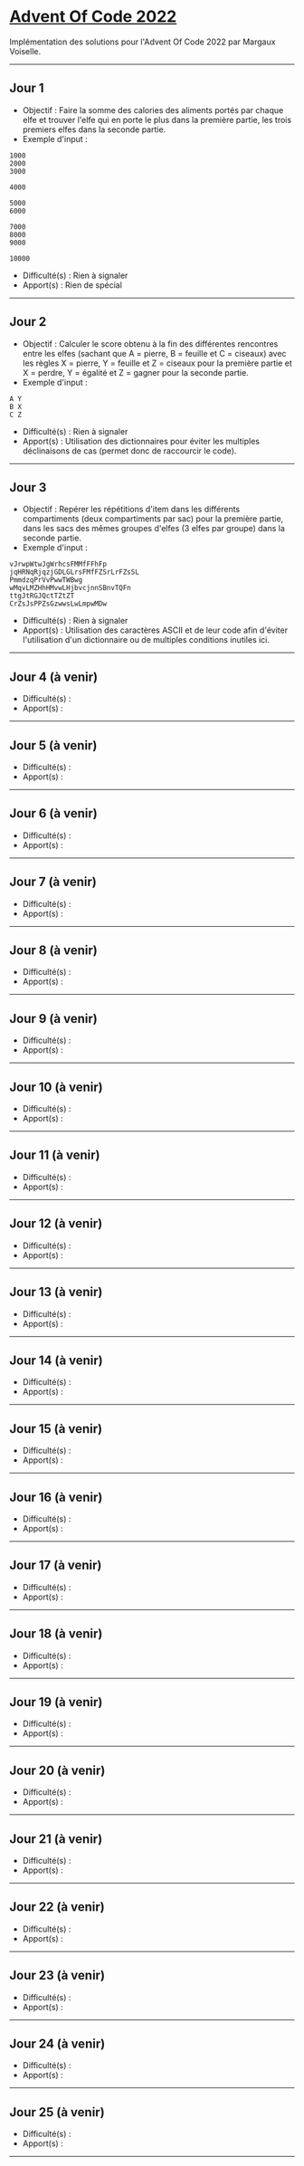 # [Advent Of Code 2022](https://adventofcode.com/2022/)

Implémentation des solutions pour l'Advent Of Code 2022 par Margaux Voiselle.

---

## Jour 1

- Objectif : Faire la somme des calories des aliments portés par chaque elfe et trouver l'elfe qui en porte le plus dans la première partie, les trois premiers elfes dans la seconde partie.
- Exemple d'input :

```text
1000
2000
3000

4000

5000
6000

7000
8000
9000

10000
```

- Difficulté(s) : Rien à signaler
- Apport(s) : Rien de spécial

---

## Jour 2

- Objectif : Calculer le score obtenu à la fin des différentes rencontres entre les elfes (sachant que A = pierre, B = feuille et C = ciseaux) avec les règles X = pierre, Y = feuille et Z = ciseaux pour la première partie et X = perdre, Y = égalité et Z = gagner pour la seconde partie.
- Exemple d'input :

```text
A Y
B X
C Z
```

- Difficulté(s) : Rien à signaler
- Apport(s) : Utilisation des dictionnaires pour éviter les multiples déclinaisons de cas (permet donc de raccourcir le code).

---

## Jour 3

- Objectif : Repérer les répétitions d'item dans les différents compartiments (deux compartiments par sac) pour la première partie, dans les sacs des mêmes groupes d'elfes (3 elfes par groupe) dans la seconde partie.
- Exemple d'input :

```text
vJrwpWtwJgWrhcsFMMfFFhFp
jqHRNqRjqzjGDLGLrsFMfFZSrLrFZsSL
PmmdzqPrVvPwwTWBwg
wMqvLMZHhHMvwLHjbvcjnnSBnvTQFn
ttgJtRGJQctTZtZT
CrZsJsPPZsGzwwsLwLmpwMDw
```

- Difficulté(s) : Rien à signaler
- Apport(s) : Utilisation des caractères ASCII et de leur code afin d'éviter l'utilisation d'un dictionnaire ou de multiples conditions inutiles ici.

---

## Jour 4 (à venir)

- Difficulté(s) :
- Apport(s) :

---

## Jour 5 (à venir)

- Difficulté(s) :
- Apport(s) :

---

## Jour 6 (à venir)

- Difficulté(s) :
- Apport(s) :

---

## Jour 7 (à venir)

- Difficulté(s) :
- Apport(s) :

---

## Jour 8 (à venir)

- Difficulté(s) :
- Apport(s) :

---

## Jour 9 (à venir)

- Difficulté(s) :
- Apport(s) :

---

## Jour 10 (à venir)

- Difficulté(s) :
- Apport(s) :

---

## Jour 11 (à venir)

- Difficulté(s) :
- Apport(s) :

---

## Jour 12 (à venir)

- Difficulté(s) :
- Apport(s) :

---

## Jour 13 (à venir)

- Difficulté(s) :
- Apport(s) :

---

## Jour 14 (à venir)

- Difficulté(s) :
- Apport(s) :

---

## Jour 15 (à venir)

- Difficulté(s) :
- Apport(s) :

---

## Jour 16 (à venir)

- Difficulté(s) :
- Apport(s) :

---

## Jour 17 (à venir)

- Difficulté(s) :
- Apport(s) :

---

## Jour 18 (à venir)

- Difficulté(s) :
- Apport(s) :

---

## Jour 19 (à venir)

- Difficulté(s) :
- Apport(s) :

---

## Jour 20 (à venir)

- Difficulté(s) :
- Apport(s) :

---

## Jour 21 (à venir)

- Difficulté(s) :
- Apport(s) :

---

## Jour 22 (à venir)

- Difficulté(s) :
- Apport(s) :

---

## Jour 23 (à venir)

- Difficulté(s) :
- Apport(s) :

---

## Jour 24 (à venir)

- Difficulté(s) :
- Apport(s) :

---

## Jour 25 (à venir)

- Difficulté(s) :
- Apport(s) :

---
